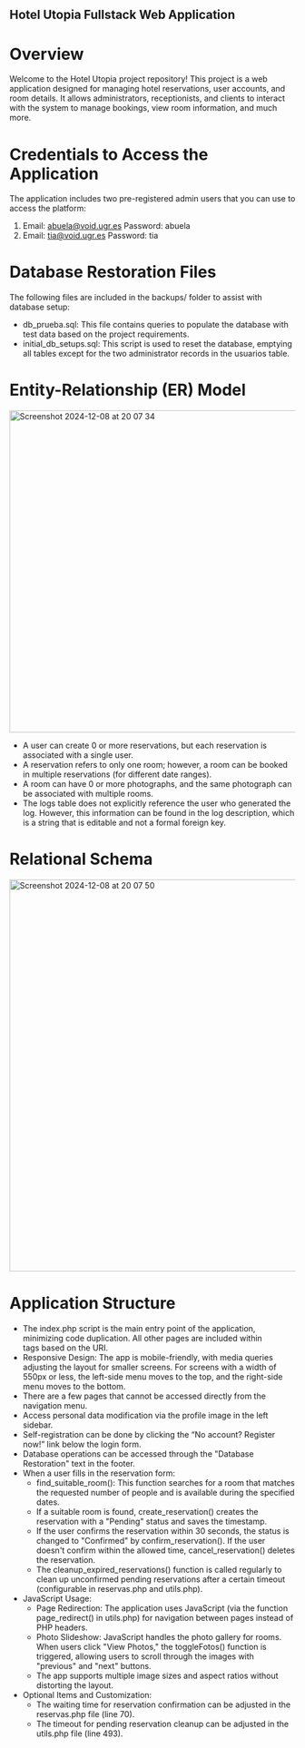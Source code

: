 ## Hotel Utopia Fullstack Web Application

# Overview

Welcome to the Hotel Utopia project repository! This project is a web application designed for managing hotel reservations, user accounts, and room details. It allows administrators, receptionists, and clients to interact with the system to manage bookings, view room information, and much more.

# Credentials to Access the Application

The application includes two pre-registered admin users that you can use to access the platform:

1. Email: abuela@void.ugr.es Password: abuela
2. Email: tia@void.ugr.es Password: tia

# Database Restoration Files

The following files are included in the backups/ folder to assist with database setup:

- db_prueba.sql: This file contains queries to populate the database with test data based on the project requirements.
- initial_db_setups.sql: This script is used to reset the database, emptying all tables except for the two administrator records in the usuarios table.

# Entity-Relationship (ER) Model

<img width="568" alt="Screenshot 2024-12-08 at 20 07 34" src="https://github.com/user-attachments/assets/8809478e-6c62-4d0d-999b-f85c77a1ab07">

- A user can create 0 or more reservations, but each reservation is associated with a single user.
- A reservation refers to only one room; however, a room can be booked in multiple reservations (for different date ranges).
- A room can have 0 or more photographs, and the same photograph can be associated with multiple rooms.
- The logs table does not explicitly reference the user who generated the log. However, this information can be found in the log description, which is a string that is editable and not a formal foreign key.

# Relational Schema

<img width="691" alt="Screenshot 2024-12-08 at 20 07 50" src="https://github.com/user-attachments/assets/d47ef6c4-cfec-42eb-8def-ef789055a644">

# Application Structure

- The index.php script is the main entry point of the application, minimizing code duplication. All other pages are included within <main> tags based on the URI.
- Responsive Design: The app is mobile-friendly, with media queries adjusting the layout for smaller screens. For screens with a width of 550px or less, the left-side menu moves to the top, and the right-side menu moves to the bottom.
- There are a few pages that cannot be accessed directly from the navigation menu.
- Access personal data modification via the profile image in the left sidebar.
- Self-registration can be done by clicking the “No account? Register now!” link below the login form.
- Database operations can be accessed through the "Database Restoration" text in the footer.
- When a user fills in the reservation form:
  - find_suitable_room(): This function searches for a room that matches the requested number of people and is available during the specified dates.
  - If a suitable room is found, create_reservation() creates the reservation with a "Pending" status and saves the timestamp.
  - If the user confirms the reservation within 30 seconds, the status is changed to "Confirmed" by confirm_reservation(). If the user doesn't confirm within the allowed time, cancel_reservation() deletes the reservation.
  - The cleanup_expired_reservations() function is called regularly to clean up unconfirmed pending reservations after a certain timeout (configurable in reservas.php and utils.php).
- JavaScript Usage:
  - Page Redirection: The application uses JavaScript (via the function page_redirect() in utils.php) for navigation between pages instead of PHP headers.
  - Photo Slideshow: JavaScript handles the photo gallery for rooms. When users click "View Photos," the toggleFotos() function is triggered, allowing users to scroll through the images with "previous" and "next" buttons.
  - The app supports multiple image sizes and aspect ratios without distorting the layout.
- Optional Items and Customization:
  - The waiting time for reservation confirmation can be adjusted in the reservas.php file (line 70).
  - The timeout for pending reservation cleanup can be adjusted in the utils.php file (line 493).
